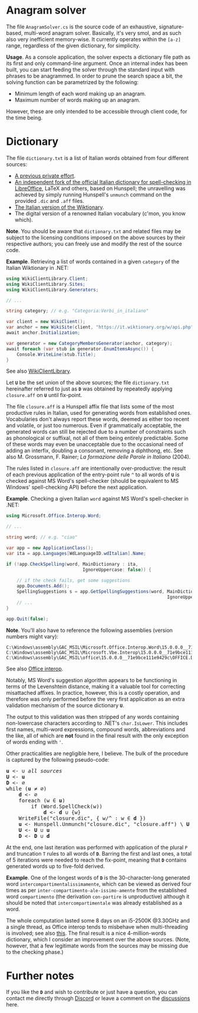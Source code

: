 # Anagram solver

The file `AnagramSolver.cs` is the source code of an exhaustive, signature-based, multi-word anagram solver. Basically, it's very smol, and as such also very inefficient memory-wise. It currently operates within the `[a-z]` range, regardless of the given dictionary, for simplicity.

**Usage**. As a console application, the solver expects a dictionary file path as its first and only command-line argument. Once an internal index has been built, you can start feeding the solver through the standard input with phrases to be anagrammed. In order to prune the search space a bit, the solving function can be parametrized by the following:

* Minimum length of each word making up an anagram.
* Maximum number of words making up an anagram.

However, these are only intended to be accessible through client code, for the time being.

# Dictionary

The file `dictionary.txt` is a list of Italian words obtained from four different sources:
- [A previous private effort][1].
- [An independent fork of the official Italian dictionary for spell-checking in LibreOffice][2], LaTeX and others, based on Hunspell; the unravelling was achieved by simply running Hunspell's `unmunch` command on the provided `.dic` and `.aff` files.
- [The Italian version of the Wiktionary][3].
- The digital version of a renowned Italian vocabulary (c'mon, you know which).

[1]: https://github.com/napolux/paroleitaliane
[2]: https://github.com/flodolo/dizionario-it
[3]: https://it.wiktionary.org

**Note**. You should be aware that `dictionary.txt` and related files may be subject to the licensing conditions imposed on the above sources by their respective authors; you can freely use and modify the rest of the source code.

**Example**. Retrieving a list of words contained in a given `category` of the Italian Wiktionary in .NET:

```csharp
using WikiClientLibrary.Client;
using WikiClientLibrary.Sites;
using WikiClientLibrary.Generators;

// ...

string category; // e.g. "Categoria:Verbi_in_italiano"

var client = new WikiClient();
var anchor = new WikiSite(client, "https://it.wiktionary.org/w/api.php");
await anchor.Initialization;

var generator = new CategoryMembersGenerator(anchor, category);
await foreach (var stub in generator.EnumItemsAsync()) {
    Console.WriteLine(stub.Title);
}
```

See also [WikiClientLibrary](https://github.com/CXuesong/WikiClientLibrary).

Let **`U`** be the set union of the above sources; the file `dictionary.txt` hereinafter referred to just as **`D`** was obtained by repeatedly applying `closure.aff` on **`U`** until fix-point.

The file `closure.aff` is a Hunspell affix file that lists some of the most productive rules in Italian, used for generating words from established ones. Vocabularies don't always report these words, deemed as either too recent and volatile, or just too numerous. Even if grammatically acceptable, the generated words can still be rejected due to a number of constraints such as phonological or suffixal, not all of them being entirely predictable. Some of these words may even be unacceptable due to the occasional need of adding an interfix, doubling a consonant, removing a diphthong, etc. See also M. Grossmann, F. Rainer; *La formazione delle Parole in Italiano* (2004).

The rules listed in `closure.aff` are intentionally over-productive: the result of each previous application of the entry-point rule `^` to all words of **`U`** is checked against MS Word's spell-checker (should be equivalent to MS Windows' spell-checking API) before the next application.

**Example**. Checking a given Italian `word` against MS Word's spell-checker in .NET:

```csharp
using Microsoft.Office.Interop.Word;

// ...

string word; // e.g. "ciao"

var app = new ApplicationClass();
var ita = app.Languages[WdLanguageID.wdItalian].Name;

if (!app.CheckSpelling(word, MainDictionary : ita,
                             IgnoreUppercase: false)) {
    
    // if the check fails, get some suggestions
    app.Documents.Add();
    SpellingSuggestions s = app.GetSpellingSuggestions(word, MainDictionary : ita,
                                                             IgnoreUppercase: false);
    // ...
}

app.Quit(false);
```

**Note**. You'll also have to reference the following assemblies (version numbers might vary):

```
C:\Windows\assembly\GAC_MSIL\Microsoft.Office.Interop.Word\15.0.0.0__71e9bce111e9429c\Microsoft.Office.Interop.Word.dll
C:\Windows\assembly\GAC_MSIL\Microsoft.Vbe.Interop\15.0.0.0__71e9bce111e9429c\Microsoft.Vbe.Interop.dll
C:\Windows\assembly\GAC_MSIL\office\15.0.0.0__71e9bce111e9429c\OFFICE.DLL
```

See also [Office interop](https://docs.microsoft.com/en-us/dotnet/csharp/programming-guide/interop/how-to-access-office-onterop-objects).

Notably, MS Word's suggestion algorithm appears to be functioning in terms of the Levenshtein distance, making it a valuable tool for correcting misattached affixes. In practice, however, this is a costly operation, and therefore was only performed before the very first application as an extra validation mechanism of the source dictionary **`U`**.

The output to this validation was then stripped of any words containing non-lowercase characters according to .NET's `char.IsLower`. This includes first names, multi-word expressions, compound words, abbreviations and the like, all of which are **not** found in the final result with the only exception of words ending with `'`.

Other practicalities are negligible here, I believe. The bulk of the procedure is captured by the following pseudo-code:

<pre>
<b>u</b> <- ∪ <i>all sources</i>
<b>U</b> <- <b>u</b>
<b>D</b> <- ∅
while (<b>u</b> ≠ ∅)
    <b>d</b> <- ∅
    foreach (w ∈ <b>u</b>)
        if (Word.SpellCheck(w))
            <b>d</b> <- <b>d</b> ∪ {w}
    WriteFile("closure.dic", { w/^ : w ∈ <b>d</b> })
    <b>u</b> <- Hunspell.Unmunch("closure.dic", "closure.aff") \ <b>U</b>
    <b>U</b> <- <b>U</b> ∪ <b>u</b>
    <b>D</b> <- <b>D</b> ∪ <b>d</b>
</pre>

At the end, one last iteration was performed with application of the plural `P` and truncation `T` rules to all words of **`D`**. Barring the first and last ones, a total of 5 iterations were needed to reach the fix-point, meaning that **`D`** contains generated words up to five-fold derived.

**Example**. One of the longest words of **`D`** is the 30-character-long generated word `intercompartimentalissimamente`, which can be viewed as derived four times as per `inter-compartimento-ale-issimo-amente` from the established word `compartimento` (the derivation `con-partire` is unproductive) although it should be noted that `intercompartimentale` was already established as a word.

The whole computation lasted some 8 days on an i5-2500K @3.30GHz and a single thread, as Office interop tends to misbehave when multi-threading is involved; see also
[this](https://social.msdn.microsoft.com/Forums/vstudio/en-US/a4775ced-fa6d-44bf-b039-5bc72188e823/is-applicationclass-thread-safe). The final result is a nice 4-million-words dictionary, which I consider an improvement over the above sources. (Note, however, that a few legitimate words from the sources may be missing due to the checking phase.)

# Further notes

If you like the **`D`** and wish to contribute or just have a question, you can contact me directly through [Discord](https://discord.com/users/638007218670796832/) or leave a comment on the [discussions](https://github.com/sigmasaur/AnagramSolver/discussions/) here.
